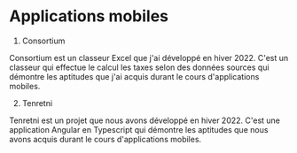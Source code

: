 
# Applications mobiles

1. Consortium

Consortium est un classeur Excel que j'ai développé en hiver 2022. C'est un classeur qui effectue le calcul les taxes selon des données sources qui démontre les aptitudes que j'ai acquis durant le cours d'applications mobiles.

2. Tenretni

Tenretni est un projet que nous avons développé en hiver 2022. C'est une application Angular en Typescript qui démontre les aptitudes que nous avons acquis durant le cours d'applications mobiles.